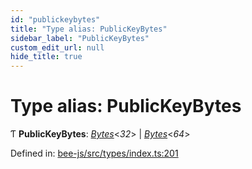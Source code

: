 ```yaml
---
id: "publickeybytes"
title: "Type alias: PublicKeyBytes"
sidebar_label: "PublicKeyBytes"
custom_edit_url: null
hide_title: true
---
```


# Type alias: PublicKeyBytes

Ƭ **PublicKeyBytes**: [*Bytes*](../interfaces/utils.bytes.bytes.md)<*32*\> \| [*Bytes*](../interfaces/utils.bytes.bytes.md)<*64*\>

Defined in: [bee-js/src/types/index.ts:201](https://github.com/ethersphere/bee-js/blob/ce4d3fa/src/types/index.ts#L201)
